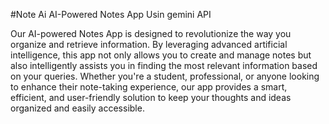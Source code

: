 #Note Ai
  AI-Powered Notes App Usin gemini API  

Our AI-powered Notes App is designed to revolutionize the way you organize and retrieve information. 
          By leveraging advanced artificial intelligence, this app not only allows you to create and manage notes 
          but also intelligently assists you in finding the most relevant information based on your queries. 
          Whether you're a student, professional, or anyone looking to enhance their note-taking experience, 
          our app provides a smart, efficient, and user-friendly solution to keep your thoughts and ideas 
          organized and easily accessible.
